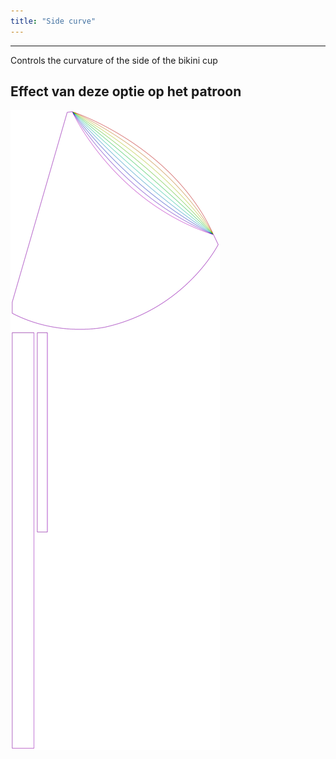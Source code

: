 ```yaml
---
title: "Side curve"
---
```


---

Controls the curvature of the side of the bikini cup

## Effect van deze optie op het patroon

![Deze afbeelding toont het effect van deze optie door meerdere varianten die een andere waarde hebben voor deze optie te vervangen](bee_sidecurve_sample.svg "Effect van deze optie op het patroon")
